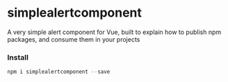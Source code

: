 # simplealertcomponent

A very simple alert component for Vue, built to explain how to publish npm packages, and consume them in your projects

### Install

```js
npm i simplealertcomponent --save
```